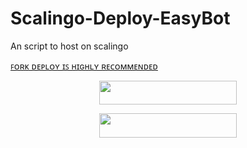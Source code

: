 # Scalingo-Deploy-EasyBot
An script to host on scalingo


[ꜰᴏʀᴋ ᴅᴇᴘʟᴏʏ ɪꜱ ʜɪɢʜʟʏ ʀᴇᴄᴏᴍᴍᴇɴᴅᴇᴅ](https://telegra.ph/file/5bcf79f948ca06030640c.mp4)

<p align="center"><a href="https://my.scalingo.com/deploy?template=https://github.com/yuchen1456/scalingo-easybot"> <img src="https://cdn.scalingo.com/deploy/button.svg" width="220" height="38.45"/></a></p>

<p align="center"><a href="https://dashboard.scalingo.com/create/app?source=https://github.com/yuchen1456/scalingo-easybot/tree/master"> <img src="https://cdn.scalingo.com/deploy/button.svg" width="220" height="38.45"/></a></p>

